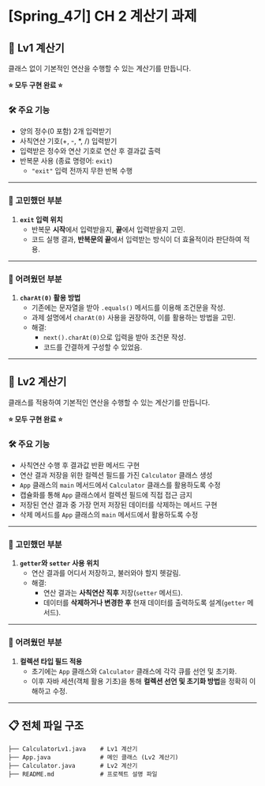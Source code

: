 # **[Spring_4기] CH 2 계산기 과제**

## 🧮 Lv1 계산기
클래스 없이 기본적인 연산을 수행할 수 있는 계산기를 만듭니다.

**⭐ 모두 구현 완료 ⭐**

### 🛠 주요 기능
- 양의 정수(0 포함) 2개 입력받기
- 사칙연산 기호(+, -, *, /) 입력받기
- 입력받은 정수와 연산 기호로 연산 후 결과값 출력 
- 반복문 사용 (종료 명령어: `exit`)
  - `"exit"` 입력 전까지 무한 반복 수행

---

### 🤔 고민했던 부분
1. **`exit` 입력 위치**  
   - 반복문 **시작**에서 입력받을지, **끝**에서 입력받을지 고민.  
   - 코드 실행 결과, **반복문의 끝**에서 입력받는 방식이 더 효율적이라 판단하여 적용.

---

### 🫠 어려웠던 부분
1. **`charAt(0)` 활용 방법**  
   - 기존에는 문자열을 받아 `.equals()` 메서드를 이용해 조건문을 작성.  
   - 과제 설명에서 `charAt(0)` 사용을 권장하여, 이를 활용하는 방법을 고민.  
   - 해결:
     - `next().charAt(0)`으로 입력을 받아 조건문 작성.  
     - 코드를 간결하게 구성할 수 있었음.

---

## 🧮 Lv2 계산기
클래스를 적용하여 기본적인 연산을 수행할 수 있는 계산기를 만듭니다.

**⭐ 모두 구현 완료 ⭐**

### 🛠 주요 기능
- 사칙연산 수행 후 결과값 반환 메서드 구현
- 연산 결과 저장을 위한 컬렉션 필드를 가진 `Calculator` 클래스 생성  
- `App` 클래스의 `main` 메서드에서 `Calculator` 클래스를 활용하도록 수정  
- 캡슐화를 통해 `App` 클래스에서 컬렉션 필드에 직접 접근 금지  
- 저장된 연산 결과 중 가장 먼저 저장된 데이터를 삭제하는 메서드 구현  
- 삭제 메서드를 `App` 클래스의 `main` 메서드에서 활용하도록 수정

---

### 🤔 고민했던 부분
1. **`getter`와 `setter` 사용 위치**  
   - 연산 결과를 어디서 저장하고, 불러와야 할지 헷갈림.  
   - 해결:
     - 연산 결과는 **사칙연산 직후** 저장(`setter` 메서드).  
     - 데이터를 **삭제하거나 변경한 후** 현재 데이터를 출력하도록 설계(`getter` 메서드).

---

### 🫠 어려웠던 부분
1. **컬렉션 타입 필드 적용**  
   - 초기에는 `App` 클래스와 `Calculator` 클래스에 각각 큐를 선언 및 초기화.  
   - 이후 자바 세션(객체 활용 기초)을 통해 **컬렉션 선언 및 초기화 방법**을 정확히 이해하고 수정.  

---

## 📋 전체 파일 구조
```plaintext
├── CalculatorLv1.java    # Lv1 계산기
├── App.java              # 메인 클래스 (Lv2 계산기)
├── Calculator.java       # Lv2 계산기
├── README.md             # 프로젝트 설명 파일
```
